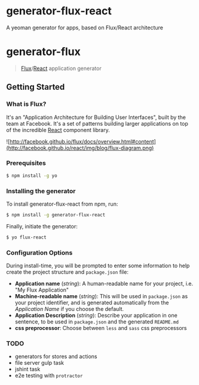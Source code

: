 generator-flux-react
====================

A yeoman generator for apps, based on Flux/React architecture

# generator-flux

> [Flux](http://facebook.github.io/flux/)/[React](http://facebook.github.io/react/) application generator


## Getting Started

### What is Flux?

It's an "Application Architecture for Building User Interfaces", built by the team at Facebook. It's a set of patterns building larger applications on top of the incredible [React](http://facebook.github.io/react/) component library.

![http://facebook.github.io/flux/docs/overview.html#content](http://facebook.github.io/react/img/blog/flux-diagram.png)

### Prerequisites

```bash
$ npm install -g yo
```

### Installing the generator

To install generator-flux-react from npm, run:

```bash
$ npm install -g generator-flux-react
```

Finally, initiate the generator:

```bash
$ yo flux-react
```


### Configuration Options

During install-time, you will be prompted to enter some information to help create the project structure and `package.json` file:

* __Application name__ (_string_): A human-readable name for your project, i.e. "My Flux Application"
* __Machine-readable name__ (_string_): This will be used in `package.json` as your project identifier, and is generated automatically from the _Application Name_ if you choose the default.
* __Application Description__ (_string_): Describe your application in one sentence, to be used in `package.json` and the generated `README.md`
* __css preprocessor__: Choose between `less` and `sass` css preprocessors


### TODO
* generators for stores and actions
* file server gulp task
* jshint task
* e2e testing with `protractor`
